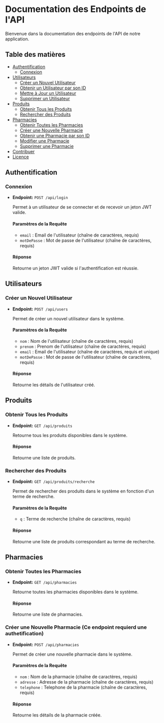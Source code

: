 # Documentation des Endpoints de l'API

Bienvenue dans la documentation des endpoints de l'API de notre application.

## Table des matières

- [Authentification](#authentification)
  - [Connexion](#connexion)
- [Utilisateurs](#utilisateurs)
  - [Créer un Nouvel Utilisateur](#créer-un-nouvel-utilisateur)
  - [Obtenir un Utilisateur par son ID](#obtenir-un-utilisateur-par-son-id)
  - [Mettre à Jour un Utilisateur](#mettre-à-jour-un-utilisateur)
  - [Supprimer un Utilisateur](#supprimer-un-utilisateur)
- [Produits](#produits)
  - [Obtenir Tous les Produits](#obtenir-tous-les-produits)
  - [Rechercher des Produits](#rechercher-des-produits)
- [Pharmacies](#pharmacies)
  - [Obtenir Toutes les Pharmacies](#obtenir-toutes-les-pharmacies)
  - [Créer une Nouvelle Pharmacie](#créer-une-nouvelle-pharmacie)
  - [Obtenir une Pharmacie par son ID](#obtenir-une-pharmacie-par-son-id)
  - [Modifier une Pharmacie](#modifier-une-pharmacie)
  - [Supprimer une Pharmacie](#supprimer-une-pharmacie)
- [Contribuer](#contribuer)
- [Licence](#licence)

## Authentification

### Connexion

- **Endpoint:** `POST /api/login`
  
  Permet à un utilisateur de se connecter et de recevoir un jeton JWT valide.

  #### Paramètres de la Requête
  - `email` : Email de l'utilisateur (chaîne de caractères, requis)
  - `motDePasse` : Mot de passe de l'utilisateur (chaîne de caractères, requis)

  #### Réponse
  Retourne un jeton JWT valide si l'authentification est réussie.

## Utilisateurs

### Créer un Nouvel Utilisateur

- **Endpoint:** `POST /api/users`
  
  Permet de créer un nouvel utilisateur dans le système.

  #### Paramètres de la Requête
  - `nom` : Nom de l'utilisateur (chaîne de caractères, requis)
  - `prenom` : Prenom de l'utilisateur (chaîne de caractères, requis)
  - `email` : Email de l'utilisateur (chaîne de caractères, requis et unique)
  - `motDePasse` : Mot de passe de l'utilisateur (chaîne de caractères, requis)

  #### Réponse
  Retourne les détails de l'utilisateur créé.


## Produits

### Obtenir Tous les Produits

- **Endpoint:** `GET /api/produits`
  
  Retourne tous les produits disponibles dans le système.

  #### Réponse
  Retourne une liste de produits.

### Rechercher des Produits

- **Endpoint:** `GET /api/produits/recherche`
  
  Permet de rechercher des produits dans le système en fonction d'un terme de recherche.

  #### Paramètres de la Requête
  - `q` : Terme de recherche (chaîne de caractères, requis)

  #### Réponse
  Retourne une liste de produits correspondant au terme de recherche.


## Pharmacies

### Obtenir Toutes les Pharmacies

- **Endpoint:** `GET /api/pharmacies`
  
  Retourne toutes les pharmacies disponibles dans le système.

  #### Réponse
  Retourne une liste de pharmacies.

### Créer une Nouvelle Pharmacie (Ce endpoint requierd une authetification)

- **Endpoint:** `POST /api/pharmacies`
  
  Permet de créer une nouvelle pharmacie dans le système.

  #### Paramètres de la Requête
  - `nom` : Nom de la pharmacie (chaîne de caractères, requis)
  - `adresse` : Adresse de la pharmacie (chaîne de caractères, requis)
  - `telephone` : Telephone de la pharmacie (chaîne de caractères, requis)

  #### Réponse
  Retourne les détails de la pharmacie créée.

